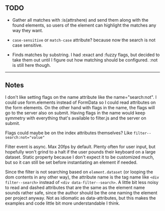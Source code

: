 ## TODO

- Gather all matches with :is(attrshere) and send them along with the found elements, so users of the element can highlight the matches any way they want.

- `case-sensitive` or `match-case` attribute? because now the search is not case sensitive.

- Finds matches by substring. I had :exact and :fuzzy flags, but decided to take them out until I figure out how matching should be configured. :not is still here though.

----

## Notes

I don't like setting flags on the name attribute like the name="search:not". I could use form.elements instead of FormData so I could read attributes on the form elements. On the other hand with flags in the name, the flags will go to the server also on submit. Having flags in the name would keep symmetry with everything that's available to filter.js and the server on submit.

Flags could maybe be on the index attributes themselves? Like `filter--search:not="value"`

Filter event is async. Max 20fps by default. Plenty often for user input, but hopefully won't grind to a halt if the user pounds their keyboard on a large dataset. Static property because I don't expect it to be customized much, but so it can still be set before instantiating an element if needed.

Since the filter is not searching based on `element.dataset` (or looping the dom contents in any other way), the attribute name is the tag name like `<div filter--search>` instead of `<div data-filter--search>`. A little bit less noisy to read and dashed attributes that are the same as the element name sounds rather safe, since the author should be the one naming the element per project anyway. Not as idiomatic as data-attributes, but this makes the examples and code little bit more understandable I think.